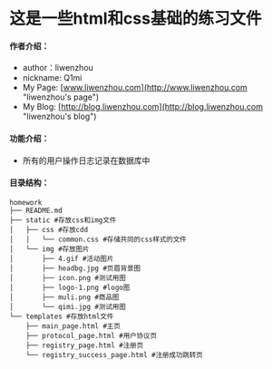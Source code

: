 # 这是一些html和css基础的练习文件

#### 作者介绍：
* author：liwenzhou
* nickname: Q1mi
* My Page: [www.liwenzhou.com](http://www.liwenzhou.com "liwenzhou's page")
* My Blog: [http://blog.liwenzhou.com](http://blog.liwenzhou.com "liwenzhou's blog")

#### 功能介绍：
* 所有的用户操作日志记录在数据库中

#### 目录结构：
    homework
    ├── README.md
    ├── static #存放css和img文件
    │   ├── css #存放cdd
    │   │   └── common.css #存储共同的css样式的文件
    │   └── img #存放图片
    │       ├── 4.gif #活动图片
    │       ├── headbg.jpg #页眉背景图
    │       ├── icon.png #测试用图
    │       ├── logo-1.png #logo图
    │       ├── muli.png #商品图
    │       └── qimi.jpg #测试用图
    └── templates #存放html文件
        ├── main_page.html #主页
        ├── protocol_page.html #用户协议页
        ├── registry_page.html #注册页
        └── registry_success_page.html #注册成功跳转页